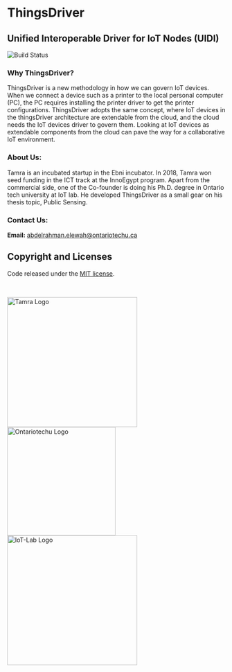 # ThingsDriver

## Unified Interoperable Driver for IoT Nodes (UIDI)


![Build Status](https://travis-ci.org/joemccann/dillinger.svg?branch=master)

### Why ThingsDriver?
ThingsDriver is a new methodology in how we can govern IoT devices. When we connect a device such as a printer to the local personal computer (PC), the PC requires installing the printer driver to get the printer configurations. ThingsDriver adopts the same concept, where IoT devices in the thingsDriver architecture are extendable from the cloud, and the cloud needs the IoT devices driver to govern them. Looking at IoT devices as extendable components from the cloud can pave the way for a collaborative IoT environment.

### About Us:
Tamra is an incubated startup in the Ebni incubator. In 2018, Tamra won seed funding in the ICT track at the InnoEgypt program. Apart from the commercial side, one of the Co-founder is doing his Ph.D. degree in Ontario tech university at IoT lab. He developed ThingsDriver as a small gear on his thesis topic, Public Sensing.


### Contact Us:
 **Email:** abdelrahman.elewah@ontariotechu.ca
 
## Copyright and Licenses

Code released under the [MIT license](LICENSE).

## 
</br>
<a href="https://tamra-iot.com/">
<img src="https://elewah.github.io/Tamra/logos/logo-horizontal.png" width="300" alt="Tamra Logo" title="Tamra">
</a>
<a href="https://ontariotechu.ca/">
<img src="https://elewah.github.io/Tamra/logos/ontariotechu-log.jpg"  alt="Ontariotechu Logo"  width="250">
</a>
<a href="https://iotresearchlab.ca/">
<img src="https://elewah.github.io/Tamra/logos/IoT-lab.png" width="300" alt="IoT-Lab Logo" title="IoT Lab">
</a>

